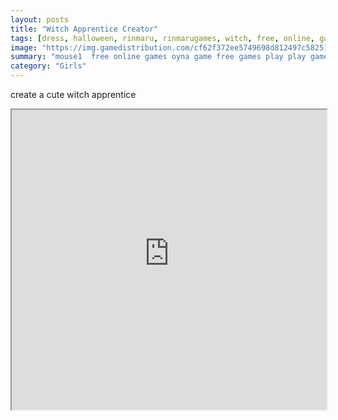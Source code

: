 ```yaml
---
layout: posts
title: "Witch Apprentice Creator"
tags: [dress, halloween, rinmaru, rinmarugames, witch, free, online, games, oyna, game, free, games, play, play, games]
image: "https://img.gamedistribution.com/cf62f372ee5749698d812497c582516e.jpg"
summary: "mouse1  free online games oyna game free games play play games"
category: "Girls"
---
```


create a cute witch apprentice

<iframe width="100%" height="480px;" src="https://flash.gamedistribution.com?game=cf62f372ee5749698d812497c582516e"></iframe>